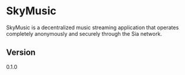 # SkyMusic

SkyMusic is a decentralized music streaming application that operates completely anonymously and securely through the Sia network.

## Version

0.1.0